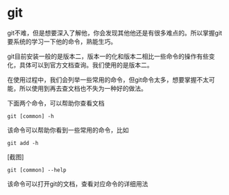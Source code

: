 # git

git不难，但是想要深入了解他，你会发现其他他还是有很多难点的。所以掌握git要系统的学习一下他的命令，熟能生巧。

git目前安装一般的是版本二，版本一的化和版本二相比一些命令的操作有些变化，具体可以到官方文档查询。我们使用的是版本二。

在使用过程中，我们会列举一些常用的命令，但git命令太多，想要掌握不太可能，所以使用到再去查文档也不失为一种好的做法。

下面两个命令，可以帮助你查看文档

`git [common] -h`

该命令可以帮助你看到一些常用的命令，比如

`git add -h`

[截图]


`git [common] --help`

该命令可以打开git的文档，查看对应命令的详细用法